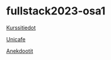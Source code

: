 # fullstack2023-osa1

[Kurssitiedot](https://github.com/Craetion5/fullstack2023-osa1/blob/main/courses/src/App.js)

[Unicafe](https://github.com/Craetion5/fullstack2023-osa1/blob/main/unicafe/src/App.js)

[Anekdootit](https://github.com/Craetion5/fullstack2023-osa1/blob/main/anecdotes/src/App.js)

